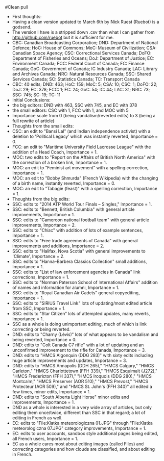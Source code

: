 #Clean pull
- First thoughts:
 - Having a clean version updated to March 6th by Nick Ruest (Ruebot) is a godsend.
 - The version I have is a stripped down .csv than what I can gather from http://github.com/ruebot but it is sufficient for me.
 - CBC: Canadian Broadcasting Corporation; DND: Department of National Defence; HoC: House of Commons; MoC: Museum of Civilization; CSA: Canadian Space Agency; CSC: Correctional Services Canada; DoFO: Department of Fisheries and Oceans; DoJ: Department of Justice; EC: Environment Canada; FCC: Federal Court of Canada; FC: Finance Canada; GoC: Government of Canada; IC Industry Canada; LAC: Library and Archives Canada; NRC: Natural Resources Canada; SSC: Shared Services Canada; SC: Statistics Canada; TC: Transport Canada
 - CBC: 40 edits; DND: 463; HoC: 159; MoC: 5; CSA: 10; CSC: 1; DoFO: 22; DoJ: 29; EC: 378; FCC: 1; FC: 24; GoC: 54; IC: 44; LAC: 31; NRC: 73; SSC: 745; SC: 19; TC: 11
- Initial Conclusions:
 - the big editors: DND with 463, SSC with 745, and EC with 378
 - the small editors: CSC with 1, FCC with 1, and MOC with 5
 - Importance scale from 0 (being vandalism/reverted edits) to 3 (being a full rewrite of article)
- Thoughts from the small edits:
 - CSC: an edit to "Bansi Lal" (and Indian independence activist) with a deletion to 'Political Legacy' which was instantly reverted, Importance = 0.
 - FCC: an edit to "Maritime University Field Lacrosse League" with the addition of a Head Coach, Importance = 1.
 - MOC: two edits to "Report on the Affairs of British North America" with the correction of a broken link, Importance = 1.
 - MOC: an edit to "Feminist art movement" with a spelling correction, Importance = 1.
 - MOC: an edit to "Bobby Shmurda" (French Wikipedia) with the changing of a birth name, instantly reverted, Importance = 0.
 - MOC: an edit to "Tabagie (feast)" with a spelling correction, Importance = 1.
- Thoughts from the big edits:
 - SSC: edits to "2014 ATP World Tour Finals – Singles," Importance = 1.
 - SSC: edits to "Bennett, British Columbia" with general article improvements, Importance = 1.
 - SSC: edits to "Cameroon national football team" with general article improvements, Importance = 2.
 - SSC: edits to "Chiac" with addition of lots of example sentences, Importance = 1.
 - SSC: edits to "Free trade agreements of Canada" with general improvements and additions, Importance = 2.
 - SSC: edits to "Halifax, Nova Scotia" with general improvements to 'Climate', Importance = 2.
 - SSC: edits to "Hanna–Barbera Classics Collection" small additions, Importance = 1.
 - SSC: edits to "List of law enforcement agencies in Canada" link corrections, Importance = 1.
 - SSC: edits to "Norman Paterson School of International Affairs" addition of names and information for alumni, Importance = 1.
 - SSC: edits to "Royal Canadian Air Cadets" general copyediting, Importance = 1.
 - SSC: edits to "SIRIUS Travel Link" lots of updating/most edited article from SSC, Importance = 1.
 - SSC: edits to "Star Citizen" lots of attempted updates, many reverts, Importance = 1.
 - SSC as a whole is doing unimportant editing, much of which is link correcting or being reverted.
 - DND: edits to "Charny (Lévis)" lots of what appears to be vandalism and being reverted, Importance = 0.
 - DND: edits to "Colt Canada C7 rifle" with a lot of updating and an unconfirmed improvement to the rifle for Canada, Importance = 3.
 - DND: edits to "HMCS Algonquin (DDG 283)" with sixty edits including huge article improvements and updates, Importance = 3.
 - DND: edits to "HMCS Annapolis (DDH 265)," "HMCS Calgary," "HMCS Carleton," "HMCS Charlottetown (FFH 339)," "HMCS Esquimalt (J272)," "HMCS Fredericton (FFH 337)," "HMCS Iroquois (DDG 280)," "HMCS Montcalm," "HMCS Preserver (AOR 510)," "HMCS Prevost," "HMCS Protecteur (AOR 509)," and "HMCS St. John's (FFH 340)" all edited a few times, minor edits, Importance = 1.
 - DND: edits to "South Alberta Light Horse" minor edits and improvements, Importance = 1.
 - DND as a whole is interested in a very wide array of articles, but only editing them once/twice, different than SSC in that regard; a lot of editing in French as well.
 - EC: edits to "File:Klatka meteorologiczna 01.JPG" through "File:Klatka meteorologiczna 07.JPG" category improvements, Importance = 1.
 - EC: edits to user accounts, sandbox style additional pages being edited, all French users, Importance = 1.
 - EC as a whole cares most about editing images (called Files) and correcting categories and how clouds are classified, and about editing in French.